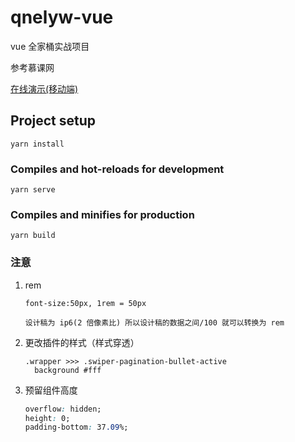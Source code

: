 # qnelyw-vue

vue 全家桶实战项目

参考慕课网

[在线演示(移动端)](https://chenshone.github.io/qnely-vue)

## Project setup

```
yarn install
```

### Compiles and hot-reloads for development

```
yarn serve
```

### Compiles and minifies for production

```
yarn build
```

### 注意

1.  rem

        font-size:50px, 1rem = 50px

        设计稿为 ip6(2 倍像素比) 所以设计稿的数据之间/100 就可以转换为 rem

2.  更改插件的样式（样式穿透）

    ```stylus
    .wrapper >>> .swiper-pagination-bullet-active
      background #fff
    ```

3.  预留组件高度

    ```css
    overflow: hidden;
    height: 0;
    padding-bottom: 37.09%;
    ```
